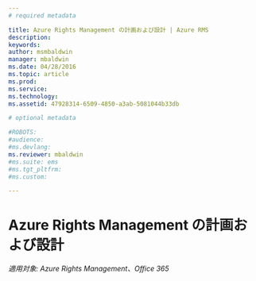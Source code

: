 ```yaml
---
# required metadata

title: Azure Rights Management の計画および設計 | Azure RMS
description:
keywords:
author: msmbaldwin
manager: mbaldwin
ms.date: 04/28/2016
ms.topic: article
ms.prod:
ms.service:
ms.technology:
ms.assetid: 47928314-6509-4850-a3ab-5081044b33db

# optional metadata

#ROBOTS:
#audience:
#ms.devlang:
ms.reviewer: mbaldwin
#ms.suite: ems
#ms.tgt_pltfrm:
#ms.custom:

---
```


# Azure Rights Management の計画および設計

*適用対象: Azure Rights Management、Office 365*



<!--HONumber=Apr16_HO4-->


